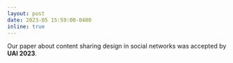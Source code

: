 ```yaml
---
layout: post
date: 2023-05 15:59:00-0400
inline: true
---
```


Our paper about content sharing design in social networks was accepted by **UAI 2023**. 
